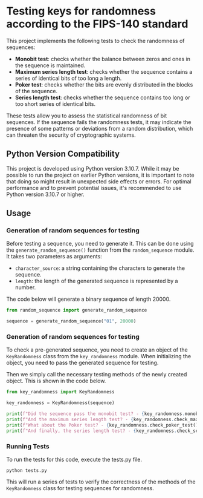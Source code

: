 # Testing keys for randomness according to the FIPS-140 standard

This project implements the following tests to check the randomness of sequences:

- **Monobit test**: checks whether the balance between zeros and ones in the sequence is maintained.
- **Maximum series length test**: checks whether the sequence contains a series of identical bits of too long a length.
- **Poker test**: checks whether the bits are evenly distributed in the blocks of the sequence.
- **Series length test**: checks whether the sequence contains too long or too short series of identical bits.

These tests allow you to assess the statistical randomness of bit sequences. If the sequence fails the randomness tests, it may indicate the presence of some patterns or deviations from a random distribution, which can threaten the security of cryptographic systems.

## Python Version Compatibility

This project is developed using Python version 3.10.7. While it may be possible to run the project on earlier Python versions, it is important to note that doing so might result in unexpected side effects or errors. For optimal performance and to prevent potential issues, it's recommended to use Python version 3.10.7 or higher.

## Usage

### Generation of random sequences for testing
Before testing a sequence, you need to generate it. This can be done using the `generate_random_sequence()` function from the `random_sequence` module. It takes two parameters as arguments:
- `character_source`: a string containing the characters to generate the sequence.
- `length`: the length of the generated sequence is represented by a number.

The code below will generate a binary sequence of length 20000.
```python
from random_sequence import generate_random_sequence

sequence = generate_random_sequence("01", 20000)
```

### Generation of random sequences for testing
To check a pre-generated sequence, you need to create an object of the `KeyRandomness` class from the `key_randomness` module. When initializing the object, you need to pass the generated sequence for testing.

Then we simply call the necessary testing methods of the newly created object. This is shown in the code below.

```python
from key_randomness import KeyRandomness

key_randomness = KeyRandomness(sequence)

print(f"Did the sequence pass the monobit test? - {key_randomness.monobit()}")
print(f"And the maximum series length test? - {key_randomness.check_max_series_length()}")
print(f"What about the Poker test? - {key_randomness.check_poker_test()}")
print(f"And finally, the series length test? - {key_randomness.check_series_length()}")
```

### Running Tests
To run the tests for this code, execute the tests.py file.

```shell
python tests.py
```
This will run a series of tests to verify the correctness of the methods of the `KeyRandomness` class for testing sequences for randomness.
